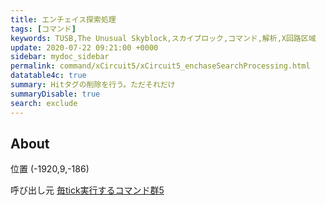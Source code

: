 ```yaml
---
title: エンチェイス探索処理
tags: [コマンド]
keywords: TUSB,The Unusual Skyblock,スカイブロック,コマンド,解析,X回路区域
update: 2020-07-22 09:21:00 +0000
sidebar: mydoc_sidebar
permalink: command/xCircuit5/xCircuit5_enchaseSearchProcessing.html
datatable4c: true
summary: Hitタグの削除を行う。ただそれだけ
summaryDisable: true
search: exclude
---
```


## About

<span class="tagYellow">位置</span> (-1920,9,-186)

<span class="tagBlack">呼び出し元</span> [毎tick実行するコマンド群5]({{site.baseurl}}/command/xCircuit5/xCircuit5_command.html)
